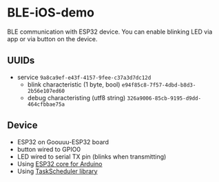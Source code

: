 # BLE-iOS-demo

BLE communication with ESP32 device. You can enable blinking LED via app or via button on the device.

## UUIDs

* service `9a8ca9ef-e43f-4157-9fee-c37a3d7dc12d`
  * blink characteristic (1 byte, bool) `e94f85c8-7f57-4dbd-b8d3-2b56e107ed60`
  * debug characteristing (utf8 string) `326a9006-85cb-9195-d9dd-464cfbbae75a`

## Device

* ESP32 on Goouuu-ESP32 board
* button wired to GPIO0
* LED wired to serial TX pin (blinks when transmitting)
* Using [ESP32 core for Arduino](https://github.com/espressif/arduino-esp32)
* Using [TaskScheduler library](https://github.com/arkhipenko/TaskScheduler)

